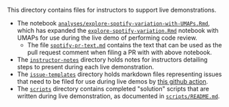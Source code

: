 This directory contains files for instructors to support live demonstrations.

* The notebook [`analyses/explore-spotify-variation-with-UMAPs.Rmd`](analyses/explore-spotify-variation-with-UMAPs.Rmd), which has expanded the [`explore-spotify-variation.Rmd`](../analyses/explore-spotify-variation.Rmd) notebook with UMAPs for use during the live demo of performing code review.
  * The file [`spotify-pr-text.md`](spotify-pr-text.md) contains the text that can be used as the pull request comment when filing a PR with with above notebook.
* The [`instructor-notes`](./instructor-notes) directory holds notes for instructors detailing steps to present during each live demonstration.
* The [`issue-templates`](./issue-templates) directory holds markdown files representing issues that need to be filed for use during live demos by [this github action](../.github/workflows/file-live-demo-issues.yml).
* The [`scripts`](./scripts) directory contains completed "solution" scripts that are written during live demonstration, as documented in [`scripts/README.md`](./scripts/README.md).
